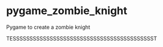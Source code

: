 # pygame_zombie_knight
Pygame to create a zombie knight

TESSSSSSSSSSSSSSSSSSSSSSSSSSSSSSSSSSSSSSSSSST
